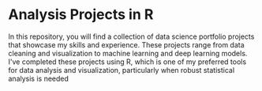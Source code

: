 # Analysis Projects in R
In this repository, you will find a collection of data science portfolio projects that showcase my skills and experience. 
These projects range from data cleaning and visualization to machine learning and deep learning models. 
I've completed these projects using R, which is one of my preferred tools for data analysis and visualization, 
particularly when robust statistical analysis is needed
